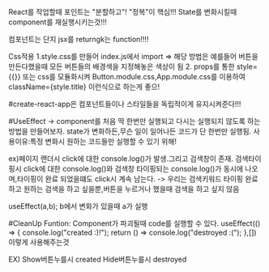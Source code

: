 React를 작업할때 포인트는 "분할하고"! "정복"이 핵심!!!
State를 변화시킬때 component를 재실행시키는것!!!

컴포넌트는 단지 jsx를 returngk는 function!!!!

Css적용 
1.style.css를 만들어 index.js에서 import
=> 해당 방법은 예를들어 버튼을 만든다했을때 모든 버튼들의 배경색을 지정해놓은 색상이 됨
2. props를 통한 style={{}} 또는 css를 모듈화시켜 Button.module.css,App.module.css를 이용하여 className={style.title} 이런식으로 하는게 좋으!

#create-react-app은 컴포넌트들이나 스타일들을 독립적이게 유지시켜준다!!!


#UseEffect -> component를 처음 딱 한번만 실행되고 다시는 실행되지 않도록 하는 방법을 만들어보자.
state가 변화하든,무슨 일이 일어나든 코드가 단 한번만 실행됨.
사용이유:특정 변화시 원하는 코드들만 실행할 수 있기 위해!

ex)페이지 랜더시 click에 대한 console.log()가 발생.그리고 검색창이 존재.
검색타이핑시 click에 대한 console.log()와 검색창 타이핑되는 console.log()가 동시에 나오며,타이핑이 완료 되었을떄도 click시 계속 남는다. -> 우리는 검색키워드 타이핑 완료하고 원하는 검색을 하고 싶을뿐,버튼을 누르거나 했을때 검색을 하고 싶지 않음

useEffect(a,b);
b에서 변화가 있을때 a가 실행

#CleanUp Funtion: Component가 파괴될때 code를 실행할 수 있다.
  useEffect(() => {
    console.log("created :)!");
    return () => console.log("destroyed :(");
  },[])
  이렇게 사용해주는것

  EX)
  Show버튼누를시 created Hide버튼누를시 destroyed

